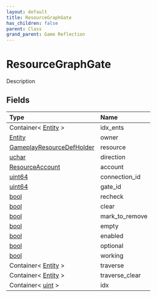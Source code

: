```yaml
---
layout: default
title: ResourceGraphGate
has_children: false
parent: Class
grand_parent: Game Reflection
---
```

# ResourceGraphGate
Description 

## Fields

| Type | Name |
|:----------|:--------------|
| Container< [Entity](/riftbreaker-wiki/docs/game-reflection/classes/entity/) > | idx_ents |
| [Entity](/riftbreaker-wiki/docs/game-reflection/classes/entity/) | owner |
| [GameplayResourceDefHolder](/riftbreaker-wiki/docs/game-reflection/components/gameplay_resource_def_holder/) | resource |
| [uchar](/riftbreaker-wiki/docs/game-reflection/enums/uchar/) | direction |
| [ResourceAccount](/riftbreaker-wiki/docs/game-reflection/classes/resource_account/) | account |
| [uint64](/riftbreaker-wiki/docs/game-reflection/components/uint64/) | connection_id |
| [uint64](/riftbreaker-wiki/docs/game-reflection/components/uint64/) | gate_id |
| [bool](/riftbreaker-wiki/docs/game-reflection/components/bool/) | recheck |
| [bool](/riftbreaker-wiki/docs/game-reflection/components/bool/) | clear |
| [bool](/riftbreaker-wiki/docs/game-reflection/components/bool/) | mark_to_remove |
| [bool](/riftbreaker-wiki/docs/game-reflection/components/bool/) | empty |
| [bool](/riftbreaker-wiki/docs/game-reflection/components/bool/) | enabled |
| [bool](/riftbreaker-wiki/docs/game-reflection/components/bool/) | optional |
| [bool](/riftbreaker-wiki/docs/game-reflection/components/bool/) | working |
| Container< [Entity](/riftbreaker-wiki/docs/game-reflection/classes/entity/) > | traverse |
| Container< [Entity](/riftbreaker-wiki/docs/game-reflection/classes/entity/) > | traverse_clear |
| Container< [uint](/riftbreaker-wiki/docs/game-reflection/components/uint/) > | idx |

